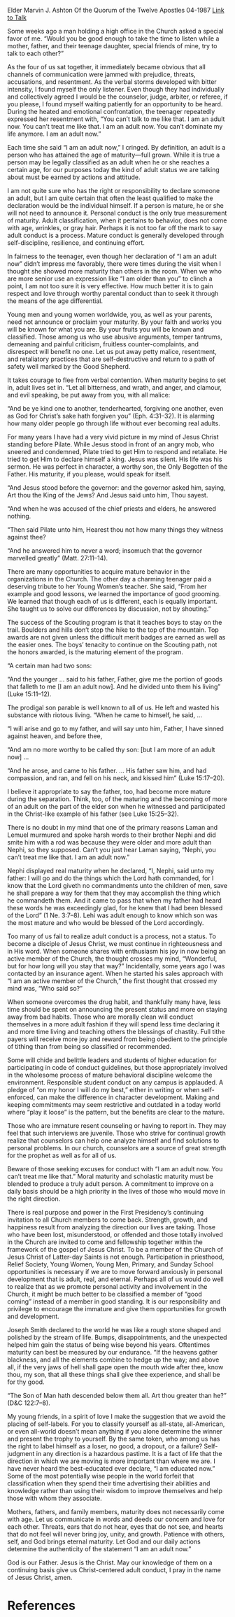 Elder Marvin J. Ashton
Of the Quorum of the Twelve Apostles
04-1987
[Link to Talk](https://www.churchofjesuschrist.org/study/general-conference/1987/04/i-am-an-adult-now?lang=eng)

Some weeks ago a man holding a high office in the Church asked a special favor of me. “Would you be good enough to take the time to listen while a mother, father, and their teenage daughter, special friends of mine, try to talk to each other?”

As the four of us sat together, it immediately became obvious that all channels of communication were jammed with prejudice, threats, accusations, and resentment. As the verbal storms developed with bitter intensity, I found myself the only listener. Even though they had individually and collectively agreed I would be the counselor, judge, arbiter, or referee, if you please, I found myself waiting patiently for an opportunity to be heard. During the heated and emotional confrontation, the teenager repeatedly expressed her resentment with, “You can’t talk to me like that. I am an adult now. You can’t treat me like that. I am an adult now. You can’t dominate my life anymore. I am an adult now.”

Each time she said “I am an adult now,” I cringed. By definition, an adult is a person who has attained the age of maturity—full grown. While it is true a person may be legally classified as an adult when he or she reaches a certain age, for our purposes today the kind of adult status we are talking about must be earned by actions and attitude.

I am not quite sure who has the right or responsibility to declare someone an adult, but I am quite certain that often the least qualified to make the declaration would be the individual himself. If a person is mature, he or she will not need to announce it. Personal conduct is the only true measurement of maturity. Adult classification, when it pertains to behavior, does not come with age, wrinkles, or gray hair. Perhaps it is not too far off the mark to say adult conduct is a process. Mature conduct is generally developed through self-discipline, resilience, and continuing effort.

In fairness to the teenager, even though her declaration of “I am an adult now” didn’t impress me favorably, there were times during the visit when I thought she showed more maturity than others in the room. When we who are more senior use an expression like “I am older than you” to clinch a point, I am not too sure it is very effective. How much better it is to gain respect and love through worthy parental conduct than to seek it through the means of the age differential.

Young men and young women worldwide, you, as well as your parents, need not announce or proclaim your maturity. By your faith and works you will be known for what you are. By your fruits you will be known and classified. Those among us who use abusive arguments, temper tantrums, demeaning and painful criticism, fruitless counter-complaints, and disrespect will benefit no one. Let us put away petty malice, resentment, and retaliatory practices that are self-destructive and return to a path of safety well marked by the Good Shepherd.

It takes courage to flee from verbal contention. When maturity begins to set in, adult lives set in. “Let all bitterness, and wrath, and anger, and clamour, and evil speaking, be put away from you, with all malice:

“And be ye kind one to another, tenderhearted, forgiving one another, even as God for Christ’s sake hath forgiven you” (Eph. 4:31–32). It is alarming how many older people go through life without ever becoming real adults.

For many years I have had a very vivid picture in my mind of Jesus Christ standing before Pilate. While Jesus stood in front of an angry mob, who sneered and condemned, Pilate tried to get Him to respond and retaliate. He tried to get Him to declare himself a king. Jesus was silent. His life was his sermon. He was perfect in character, a worthy son, the Only Begotten of the Father. His maturity, if you please, would speak for itself.

“And Jesus stood before the governor: and the governor asked him, saying, Art thou the King of the Jews? And Jesus said unto him, Thou sayest.

“And when he was accused of the chief priests and elders, he answered nothing.

“Then said Pilate unto him, Hearest thou not how many things they witness against thee?

“And he answered him to never a word; insomuch that the governor marvelled greatly” (Matt. 27:11–14).

There are many opportunities to acquire mature behavior in the organizations in the Church. The other day a charming teenager paid a deserving tribute to her Young Women’s teacher. She said, “From her example and good lessons, we learned the importance of good grooming. We learned that though each of us is different, each is equally important. She taught us to solve our differences by discussion, not by shouting.”

The success of the Scouting program is that it teaches boys to stay on the trail. Boulders and hills don’t stop the hike to the top of the mountain. Top awards are not given unless the difficult merit badges are earned as well as the easier ones. The boys’ tenacity to continue on the Scouting path, not the honors awarded, is the maturing element of the program.

“A certain man had two sons:

“And the younger … said to his father, Father, give me the portion of goods that falleth to me [I am an adult now]. And he divided unto them his living” (Luke 15:11–12).

The prodigal son parable is well known to all of us. He left and wasted his substance with riotous living. “When he came to himself, he said, …

“I will arise and go to my father, and will say unto him, Father, I have sinned against heaven, and before thee,

“And am no more worthy to be called thy son: [but I am more of an adult now] …

“And he arose, and came to his father. … His father saw him, and had compassion, and ran, and fell on his neck, and kissed him” (Luke 15:17–20).

I believe it appropriate to say the father, too, had become more mature during the separation. Think, too, of the maturing and the becoming of more of an adult on the part of the elder son when he witnessed and participated in the Christ-like example of his father (see Luke 15:25–32).

There is no doubt in my mind that one of the primary reasons Laman and Lemuel murmured and spoke harsh words to their brother Nephi and did smite him with a rod was because they were older and more adult than Nephi, so they supposed. Can’t you just hear Laman saying, “Nephi, you can’t treat me like that. I am an adult now.”

Nephi displayed real maturity when he declared, “I, Nephi, said unto my father: I will go and do the things which the Lord hath commanded, for I know that the Lord giveth no commandments unto the children of men, save he shall prepare a way for them that they may accomplish the thing which he commandeth them. And it came to pass that when my father had heard these words he was exceedingly glad, for he knew that I had been blessed of the Lord” (1 Ne. 3:7–8). Lehi was adult enough to know which son was the most mature and who would be blessed of the Lord accordingly.

Too many of us fail to realize adult conduct is a process, not a status. To become a disciple of Jesus Christ, we must continue in righteousness and in His word. When someone shares with enthusiasm his joy in now being an active member of the Church, the thought crosses my mind, “Wonderful, but for how long will you stay that way?” Incidentally, some years ago I was contacted by an insurance agent. When he started his sales approach with “I am an active member of the Church,” the first thought that crossed my mind was, “Who said so?”

When someone overcomes the drug habit, and thankfully many have, less time should be spent on announcing the present status and more on staying away from bad habits. Those who are morally clean will conduct themselves in a more adult fashion if they will spend less time declaring it and more time living and teaching others the blessings of chastity. Full tithe payers will receive more joy and reward from being obedient to the principle of tithing than from being so classified or recommended.

Some will chide and belittle leaders and students of higher education for participating in code of conduct guidelines, but those appropriately involved in the wholesome process of mature behavioral discipline welcome the environment. Responsible student conduct on any campus is applauded. A pledge of “on my honor I will do my best,” either in writing or when self-enforced, can make the difference in character development. Making and keeping commitments may seem restrictive and outdated in a today world where “play it loose” is the pattern, but the benefits are clear to the mature.

Those who are immature resent counseling or having to report in. They may feel that such interviews are juvenile. Those who strive for continual growth realize that counselors can help one analyze himself and find solutions to personal problems. In our church, counselors are a source of great strength for the prophet as well as for all of us.

Beware of those seeking excuses for conduct with “I am an adult now. You can’t treat me like that.” Moral maturity and scholastic maturity must be blended to produce a truly adult person. A commitment to improve on a daily basis should be a high priority in the lives of those who would move in the right direction.

There is real purpose and power in the First Presidency’s continuing invitation to all Church members to come back. Strength, growth, and happiness result from analyzing the direction our lives are taking. Those who have been lost, misunderstood, or offended and those totally involved in the Church are invited to come and fellowship together within the framework of the gospel of Jesus Christ. To be a member of the Church of Jesus Christ of Latter-day Saints is not enough. Participation in priesthood, Relief Society, Young Women, Young Men, Primary, and Sunday School opportunities is necessary if we are to move forward anxiously in personal development that is adult, real, and eternal. Perhaps all of us would do well to realize that as we promote personal activity and involvement in the Church, it might be much better to be classified a member of “good coming” instead of a member in good standing. It is our responsibility and privilege to encourage the immature and give them opportunities for growth and development.

Joseph Smith declared to the world he was like a rough stone shaped and polished by the stream of life. Bumps, disappointments, and the unexpected helped him gain the status of being wise beyond his years. Oftentimes maturity can best be measured by our endurance. “If the heavens gather blackness, and all the elements combine to hedge up the way; and above all, if the very jaws of hell shall gape open the mouth wide after thee, know thou, my son, that all these things shall give thee experience, and shall be for thy good.

“The Son of Man hath descended below them all. Art thou greater than he?” (D&C 122:7–8).

My young friends, in a spirit of love I make the suggestion that we avoid the placing of self-labels. For you to classify yourself as all-state, all-American, or even all-world doesn’t mean anything if you alone determine the winner and present the trophy to yourself. By the same token, who among us has the right to label himself as a loser, no good, a dropout, or a failure? Self-judgment in any direction is a hazardous pastime. It is a fact of life that the direction in which we are moving is more important than where we are. I have never heard the best-educated ever declare, “I am educated now.” Some of the most potentially wise people in the world forfeit that classification when they spend their time advertising their abilities and knowledge rather than using their wisdom to improve themselves and help those with whom they associate.

Mothers, fathers, and family members, maturity does not necessarily come with age. Let us communicate in words and deeds our concern and love for each other. Threats, ears that do not hear, eyes that do not see, and hearts that do not feel will never bring joy, unity, and growth. Patience with others, self, and God brings eternal maturity. Let God and our daily actions determine the authenticity of the statement “I am an adult now.”

God is our Father. Jesus is the Christ. May our knowledge of them on a continuing basis give us Christ-centered adult conduct, I pray in the name of Jesus Christ, amen.

# References
